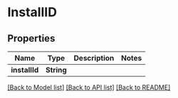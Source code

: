 # InstallID

## Properties
Name | Type | Description | Notes
------------ | ------------- | ------------- | -------------
**installId** | **String** |  | 

[[Back to Model list]](../README.md#documentation-for-models) [[Back to API list]](../README.md#documentation-for-api-endpoints) [[Back to README]](../README.md)


